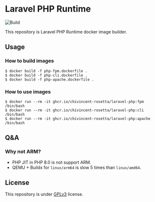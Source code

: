 # Laravel PHP Runtime

![Build](https://github.com/chivincent-rosetta/laravel-runtime/workflows/Build%20Docker%20Images/badge.svg)

This repository is Laravel PHP Runtime docker image builder.

## Usage

### How to build images

```
$ docker build -f php-fpm.dockerfile .
$ docker build -f php-cli.dockerfile .
$ docker build -f php-apache.dockerfile .
```

### How to use images

```
$ docker run --rm -it ghcr.io/chivincent-rosetta/laravel-php:fpm /bin/bash
$ docker run --rm -it ghcr.io/chivincent-rosetta/laravel-php:cli /bin/bash
$ docker run --rm -it ghcr.io/chivincent-rosetta/laravel-php:apache /bin/bash
```

## Q&A

### Why not ARM?

- PHP JIT in PHP 8.0 is not support ARM.
- QEMU + Buildx for `linux/arm64` is slow 5 times than `linux/amd64`.

## License

This repository is under [GPLv3](https://www.gnu.org/licenses/gpl-3.0.html) license.
